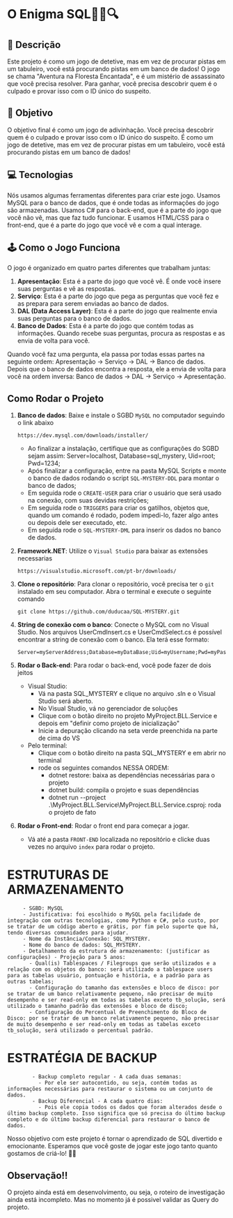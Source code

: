 # O Enigma SQL🕵️‍♀️🔍


## 📝 Descrição

Este projeto é como um jogo de detetive, mas em vez de procurar pistas em um tabuleiro, você está procurando pistas em um banco de dados! O jogo se chama "Aventura na Floresta Encantada", e é um mistério de assassinato que você precisa resolver. Para ganhar, você precisa descobrir quem é o culpado e provar isso com o ID único do suspeito.

## 🎯 Objetivo

O objetivo final é como um jogo de adivinhação. Você precisa descobrir quem é o culpado e provar isso com o ID único do suspeito. É como um jogo de detetive, mas em vez de procurar pistas em um tabuleiro, você está procurando pistas em um banco de dados!

## 💻 Tecnologias

Nós usamos algumas ferramentas diferentes para criar este jogo. Usamos MySQL para o banco de dados, que é onde todas as informações do jogo são armazenadas. Usamos C# para o back-end, que é a parte do jogo que você não vê, mas que faz tudo funcionar. E usamos HTML/CSS para o front-end, que é a parte do jogo que você vê e com a qual interage.

## 🕹️ Como o Jogo Funciona

O jogo é organizado em quatro partes diferentes que trabalham juntas:


   1. **Apresentação**: Esta é a parte do jogo que você vê. É onde você insere suas perguntas e vê as respostas.
   2. **Serviço**: Esta é a parte do jogo que pega as perguntas que você fez e as prepara para serem enviadas ao banco de dados.
   3. **DAL (Data Access Layer)**: Esta é a parte do jogo que realmente envia suas perguntas para o banco de dados.
   4. **Banco de Dados**: Esta é a parte do jogo que contém todas as informações. Quando recebe suas perguntas, procura as respostas e as envia de volta para você.


Quando você faz uma pergunta, ela passa por todas essas partes na seguinte ordem: Apresentação -> Serviço -> DAL -> Banco de dados. Depois que o banco de dados encontra a resposta, ele a envia de volta para você na ordem inversa: Banco de dados -> DAL -> Serviço -> Apresentação.

## Como Rodar o Projeto

1. **Banco de dados**: Baixe e instale o SGBD `MySQL` no computador seguindo o link abaixo

    ```
    https://dev.mysql.com/downloads/installer/
    ```
    
    - Ao finalizar a instalação, certifique que as configurações do SGBD sejam assim: Server=localhost, Database=sql_mystery, Uid=root; Pwd=1234;
    - Após finalizar a configuração, entre na pasta MySQL Scripts e monte o banco de dados rodando o script `SQL-MYSTERY-DDL` para montar o banco de dados;
    - Em seguida rode o `CREATE-USER` para criar o usuário que será usado na conexão, com suas devidas restrições;
    - Em seguida rode o `TRIGGERS` para criar os gatilhos, objetos que, quando um comando é rodado, podem impedi-lo, fazer algo antes ou depois dele ser executado, etc.
    - Em seguida rode o `SQL-MYSTERY-DML` para inserir os dados no banco de dados.
   
2. **Framework.NET**: Utilize o `Visual Studio` para baixar as extensões necessarias

    ```
    https://visualstudio.microsoft.com/pt-br/downloads/
    ```

3. **Clone o repositório**: Para clonar o repositório, você precisa ter o `git` instalado em seu computador. Abra o terminal e execute o seguinte comando


    ```
    git clone https://github.com/duducaa/SQL-MYSTERY.git
    ```
    
4. **String de conexão com o banco**: Conecte o MySQL com no Visual Studio. Nos arquivos UserCmdInsert.cs e UserCmdSelect.cs é possível encontrar a string de conexão com o banco. Ela terá esse formato:
   
  
   ```
   Server=myServerAddress;Database=myDataBase;Uid=myUsername;Pwd=myPassword;
   ```

5. **Rodar o Back-end**: Para rodar o back-end, você pode fazer de dois jeitos
   - Visual Studio:
      - Vá na pasta SQL_MYSTERY e clique no arquivo .sln e o Visual Studio será aberto.
      - No Visual Studio, vá no gerenciador de soluções
      - Clique com o botão direito no projeto MyProject.BLL.Service e depois em "definir como projeto de inicialização"
      - Inicie a depuração clicando na seta verde preenchida na parte de cima do VS
   - Pelo terminal:
      - Clique com o botão direito na pasta SQL_MYSTERY e em abrir no terminal
      - rode os seguintes comandos NESSA ORDEM:
         - dotnet restore: baixa as dependências necessárias para o projeto
         - dotnet build: compila o projeto e suas dependências
         - dotnet run --project .\MyProject.BLL.Service\MyProject.BLL.Service.csproj: roda o projeto de fato 

6. **Rodar o Front-end**: Rodar o front end para começar a jogar.
   - Vá até a pasta `FRONT-END` localizada no repositório e clicke duas vezes no arquivo `index` para rodar o projeto. 


# ESTRUTURAS DE ARMAZENAMENTO

         - SGBD: MySQL
         - Justificativa: foi escolhido o MySQL pela facilidade de integração com outras tecnologias, como Python e C#, pelo custo, por se tratar de um código aberto e grátis, por fim pelo suporte que há, tendo diversas comunidades para ajudar.
         - Nome da Instância/Conexão: SQL_MYSTERY.
         - Nome do banco de dados: SQL_MYSTERY.
         - Detalhamento da estrutura de armazenamento: (justificar as configurações) - Projeção para 5 anos:
           - Qual(is) Tablespaces / Filegroups que serão utilizados e a relação com os objetos do banco: será utilizado a tablespace users para as tabelas usuário, pontuação e história, e a padrão para as outras tabelas;
           - Configuração do tamanho das extensões e bloco de disco: por se tratar de um banco relativamente pequeno, não precisar de muito desempenho e ser read-only em todas as tabelas exceto tb_solução, será utilizado o tamanho padrão das extensões e bloco de disco;
           - Configuração do Percentual de Preenchimento do Bloco de Disco: por se tratar de um banco relativamente pequeno, não precisar de muito desempenho e ser read-only em todas as tabelas exceto tb_solução, será utilizado o percentual padrão.

# ESTRATÉGIA DE BACKUP

            - Backup completo regular - A cada duas semanas:
              - Por ele ser autocontido, ou seja, contém todas as informações necessárias para restaurar o sistema ou um conjunto de dados.
            - Backup Diferencial - A cada quatro dias:
              - Pois ele copia todos os dados que foram alterados desde o último backup completo. Isso significa que só precisa do último backup completo e do último backup diferencial para restaurar o banco de dados.


Nosso objetivo com este projeto é tornar o aprendizado de SQL divertido e emocionante. Esperamos que você goste de jogar este jogo tanto quanto gostamos de criá-lo! 🎉🎈


## Observação:bangbang:
O projeto ainda está em desenvolvimento, ou seja, o roteiro de investigação ainda está incompleto. Mas no momento já é possivel validar as Query do projeto.
